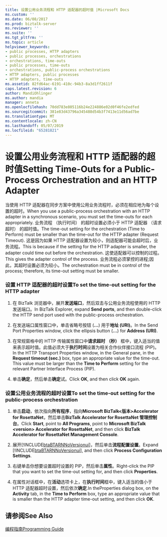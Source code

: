 ```yaml
---
title: 设置公用业务流程和 HTTP 适配器的超时值 |Microsoft Docs
ms.custom: ''
ms.date: 06/08/2017
ms.prod: biztalk-server
ms.reviewer: ''
ms.suite: ''
ms.tgt_pltfrm: ''
ms.topic: article
helpviewer_keywords:
- public processes, HTTP adapters
- public processes, orchestrations
- orchestrations, time-outs
- public processes, time-outs
- orchestrations, public-process orchestrations
- HTTP adapters, public processes
- HTTP adapters, time-outs
ms.assetid: 82fd64ac-6191-410c-94b3-8a3d1ff2611f
caps.latest.revision: 6
author: MandiOhlinger
ms.author: mandia
manager: anneta
ms.openlocfilehash: 70dd783e805116b24e224886e02d0f46fe2edfed
ms.sourcegitcommit: 381e83d43796a345488d54b3f7413e11d56ad7be
ms.translationtype: MT
ms.contentlocale: zh-CN
ms.lasthandoff: 05/07/2019
ms.locfileid: "65281821"
---
```

# <a name="setting-time-outs-for-a-public-process-orchestration-and-an-http-adapter"></a><span data-ttu-id="f5136-102">设置公用业务流程和 HTTP 适配器的超时值</span><span class="sxs-lookup"><span data-stu-id="f5136-102">Setting Time-Outs for a Public-Process Orchestration and an HTTP Adapter</span></span>
<span data-ttu-id="f5136-103">当使用 HTTP 适配器在同步方案中使用公用业务流程时，必须在相应地为每个设置的超时。</span><span class="sxs-lookup"><span data-stu-id="f5136-103">When you use a public-process orchestration with an HTTP adapter in a synchronous scenario, you must set the time-outs for each appropriately.</span></span> <span data-ttu-id="f5136-104">业务流程 （执行时间） 的超时设置必须小于 HTTP 适配器 （请求超时） 的超时值。</span><span class="sxs-lookup"><span data-stu-id="f5136-104">The time-out setting for the orchestration (Time to Perform) must be smaller than the time-out for the HTTP adapter (Request Timeout).</span></span> <span data-ttu-id="f5136-105">这是因为如果 HTTP 适配器设置为较小，则适配器可能会超时后，业务流程。</span><span class="sxs-lookup"><span data-stu-id="f5136-105">This is because if the setting for the HTTP adapter is smaller, the adapter could time out before the orchestration.</span></span> <span data-ttu-id="f5136-106">这使适配器可以控制的过程。</span><span class="sxs-lookup"><span data-stu-id="f5136-106">This gives the adapter control of the process.</span></span> <span data-ttu-id="f5136-107">业务流程必须掌控的进程;因此，其超时设置必须为较小。</span><span class="sxs-lookup"><span data-stu-id="f5136-107">The orchestration must be in control of the process; therefore, its time-out setting must be smaller.</span></span>  
  
### <a name="to-set-the-time-out-setting-for-the-http-adapter"></a><span data-ttu-id="f5136-108">设置 HTTP 适配器的超时设置</span><span class="sxs-lookup"><span data-stu-id="f5136-108">To set the time-out setting for the HTTP adapter</span></span>  
  
1.  <span data-ttu-id="f5136-109">在 BizTalk 浏览器中，展开**发送端口**，然后双击与公用业务流程使用的 HTTP 发送端口。</span><span class="sxs-lookup"><span data-stu-id="f5136-109">In BizTalk Explorer, expand **Send ports**, and then double-click the HTTP send port used with the public-process orchestration.</span></span>  
  
2.  <span data-ttu-id="f5136-110">在发送端口属性窗口中，单击省略号按钮 (**...**) 用于**地址 (URI)**。</span><span class="sxs-lookup"><span data-stu-id="f5136-110">In the Send Port Properties window, click the ellipsis button (**...**) for **Address (URI)**.</span></span>  
  
3.  <span data-ttu-id="f5136-111">在常规窗格中的 HTTP 传输属性窗口中**请求超时 （秒）** 框中，键入适当的值来表示超时值。此值必须大于**执行时间**设置为相关合作伙伴接口流程 (PIP)。</span><span class="sxs-lookup"><span data-stu-id="f5136-111">In the HTTP Transport Properties window, in the General pane, in the **Request timeout (sec.)** box, type an appropriate value for the time-out. This value must be larger than the **Time to Perform** setting for the relevant Partner Interface Process (PIP).</span></span>  
  
4.  <span data-ttu-id="f5136-112">单击**确定**，然后单击**确定**试。</span><span class="sxs-lookup"><span data-stu-id="f5136-112">Click **OK**, and then click **OK** again.</span></span>  
  
### <a name="to-set-the-time-out-setting-for-the-public-process-orchestration"></a><span data-ttu-id="f5136-113">设置公用业务流程的超时设置</span><span class="sxs-lookup"><span data-stu-id="f5136-113">To set the time-out setting for the public-process orchestration</span></span>  
  
1. <span data-ttu-id="f5136-114">单击**启动**，依次指向**所有程序**，指向**Microsoft BizTalk\<版本\>Accelerator for RosettaNet**，然后单击**BizTalk Accelerator for RosettaNet 管理控制台**。</span><span class="sxs-lookup"><span data-stu-id="f5136-114">Click **Start**, point to **All Programs**, point to **Microsoft BizTalk \<version\> Accelerator for RosettaNet**, and then click  **BizTalk Accelerator for RosettaNet Management Console**.</span></span>  
  
2. <span data-ttu-id="f5136-115">展开[!INCLUDE[btaBTARNNoVersionui](../../includes/btabtarnnoversionui-md.md)]，然后单击**流程配置设置**。</span><span class="sxs-lookup"><span data-stu-id="f5136-115">Expand [!INCLUDE[btaBTARNNoVersionui](../../includes/btabtarnnoversionui-md.md)], and then click **Process Configuration Settings**.</span></span>  
  
3. <span data-ttu-id="f5136-116">右键单击你想要设置超时设置的 PIP，然后单击**属性**。</span><span class="sxs-lookup"><span data-stu-id="f5136-116">Right-click the PIP that you want to set the time-out setting for, and then click **Properties**.</span></span>  
  
4. <span data-ttu-id="f5136-117">在属性对话框中，在**活动**选项卡上，在**执行时间**框中，键入适当的值小于 HTTP 适配器超时设置，然后依次**确定**.</span><span class="sxs-lookup"><span data-stu-id="f5136-117">In theProperties dialog box, on the **Activity** tab, in the **Time to Perform** box, type an appropriate value that is smaller than the HTTP adapter time-out setting, and then click **OK**.</span></span>  
  
## <a name="see-also"></a><span data-ttu-id="f5136-118">请参阅</span><span class="sxs-lookup"><span data-stu-id="f5136-118">See Also</span></span>  
 [<span data-ttu-id="f5136-119">编程指南</span><span class="sxs-lookup"><span data-stu-id="f5136-119">Programming Guide</span></span>](../../adapters-and-accelerators/accelerator-rosettanet/programming-guide2.md)